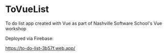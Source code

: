 # ToVueList

To do list app created with Vue as part of Nashville Software School's Vue workshop

Deployed via Firebase:

https://to-do-list-3b57f.web.app/
